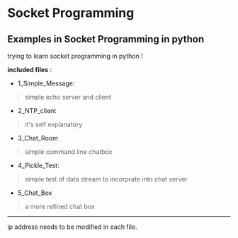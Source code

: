 # Socket Programming
## Examples in Socket Programming in python

trying to learn socket programming in python !

__included files__ :
* 1_Simple_Message:
>  simple echo server and client
* 2_NTP_client
>it's self explanatory
* 3_Chat_Room
>simple command line chatbox
* 4_Pickle_Test:
>simple test of data stream to incorprate into chat server
* 5_Chat_Box
>a more refined chat box
---
ip address needs to be modified in each file.
